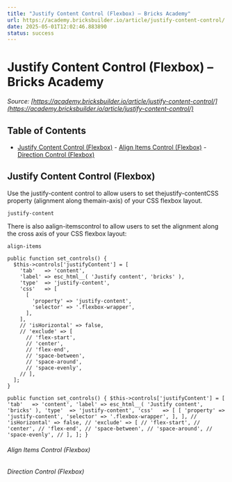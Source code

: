 ```yaml
---
title: "Justify Content Control (Flexbox) – Bricks Academy"
url: https://academy.bricksbuilder.io/article/justify-content-control/
date: 2025-05-01T12:02:46.883890
status: success
---
```


# Justify Content Control (Flexbox) – Bricks Academy

*Source: [https://academy.bricksbuilder.io/article/justify-content-control/](https://academy.bricksbuilder.io/article/justify-content-control/)*

## Table of Contents

- [Justify Content Control (Flexbox)](#justify-content-control-flexbox)
        - [Align Items Control (Flexbox)](#align-items-control-flexbox)
        - [Direction Control (Flexbox)](#direction-control-flexbox)

## Justify Content Control (Flexbox)

Use the justify-content control to allow users to set thejustify-contentCSS property (alignment along themain-axis) of your CSS flexbox layout.

`justify-content`

There is also aalign-itemscontrol to allow users to set the alignment along the cross axis of your CSS flexbox layout:

`align-items`

```
public function set_controls() {
  $this->controls['justifyContent'] = [
    'tab'   => 'content',
    'label' => esc_html__( 'Justify content', 'bricks' ),
    'type'  => 'justify-content',
    'css'   => [
      [
        'property' => 'justify-content',
        'selector' => '.flexbox-wrapper',
      ],
    ],
    // 'isHorizontal' => false,
    // 'exclude' => [
      // 'flex-start',
      // 'center',
      // 'flex-end',
      // 'space-between',
      // 'space-around',
      // 'space-evenly',
    // ],
  ];
}
```

`public function set_controls() {
  $this->controls['justifyContent'] = [
    'tab'   => 'content',
    'label' => esc_html__( 'Justify content', 'bricks' ),
    'type'  => 'justify-content',
    'css'   => [
      [
        'property' => 'justify-content',
        'selector' => '.flexbox-wrapper',
      ],
    ],
    // 'isHorizontal' => false,
    // 'exclude' => [
      // 'flex-start',
      // 'center',
      // 'flex-end',
      // 'space-between',
      // 'space-around',
      // 'space-evenly',
    // ],
  ];
}`

###### Align Items Control (Flexbox)

###### Direction Control (Flexbox)

